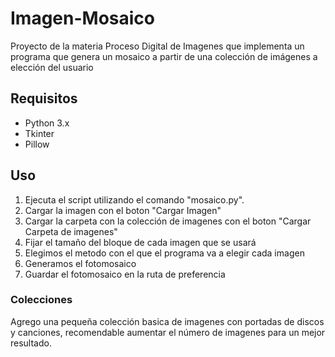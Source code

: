 # Imagen-Mosaico
Proyecto de la materia Proceso Digital de Imagenes que implementa un programa que genera un mosaico a partir de una colección de imágenes a elección del usuario

## Requisitos

- Python 3.x
- Tkinter
- Pillow

## Uso

1. Ejecuta el script utilizando el comando "mosaico.py".
2. Cargar la imagen con el boton "Cargar Imagen"
3. Cargar la carpeta con la colección de imagenes con el boton "Cargar Carpeta de imagenes"
3. Fijar el tamaño del bloque de cada imagen que se usará
4. Elegimos el metodo con el que el programa va a elegir cada imagen
5. Generamos el fotomosaico
6. Guardar el fotomosaico en la ruta de preferencia

### Colecciones

Agrego una pequeña colección basica de imagenes con portadas de discos y canciones, recomendable aumentar el número de imagenes para un mejor resultado.